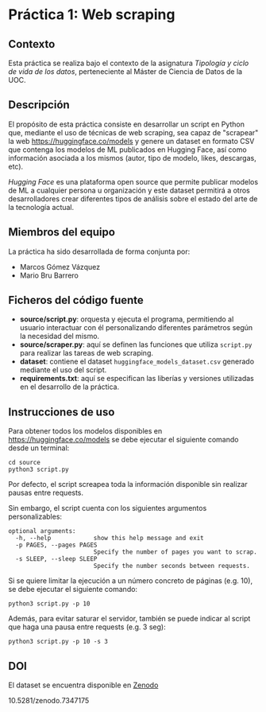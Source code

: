 # Práctica 1: Web scraping

## Contexto
Esta práctica se realiza bajo el contexto de la asignatura _Tipología y ciclo de vida de los datos_, perteneciente al Máster de Ciencia de Datos de la UOC.

## Descripción
El propósito de esta práctica consiste en desarrollar un script en Python que, mediante el uso de técnicas de web scraping, sea capaz de "scrapear" la web https://huggingface.co/models y genere un dataset en formato CSV que contenga los modelos de ML publicados en Hugging Face, así como información asociada a los mismos (autor, tipo de modelo, likes, descargas, etc).

_Hugging Face_ es una plataforma open source que permite publicar modelos de ML a cualquier persona u organización y este dataset  permitirá a otros desarrolladores crear diferentes tipos de análisis sobre el estado del arte de la tecnología actual.

## Miembros del equipo
La práctica ha sido desarrollada de forma conjunta por:
* Marcos Gómez Vázquez
* Mario Bru Barrero

## Ficheros del código fuente
* **source/script.py**:  orquesta y ejecuta el programa, permitiendo al usuario interactuar con él personalizando diferentes parámetros según la necesidad del mismo.
* **source/scraper.py**: aquí se definen las funciones que utiliza `script.py` para realizar las tareas de web scraping.
* **dataset**: contiene el dataset `huggingface_models_dataset.csv` generado mediante el uso del script.
* **requirements.txt**: aquí se especifican las liberías y versiones utilizadas en el desarrollo de la práctica.

## Instrucciones de uso
Para obtener todos los modelos disponibles en https://huggingface.co/models se debe ejecutar el siguiente comando desde un terminal:
```
cd source
python3 script.py
```
Por defecto, el script screapea toda la información disponible sin realizar pausas entre requests.

Sin embargo, el script cuenta con los siguientes argumentos personalizables:
```
optional arguments:
  -h, --help            show this help message and exit
  -p PAGES, --pages PAGES
                        Specify the number of pages you want to scrap.
  -s SLEEP, --sleep SLEEP
                        Specify the number seconds between requests.

```
Si se quiere limitar la ejecución a un número concreto de páginas (e.g. 10), se debe ejecutar el siguiente comando:
```
python3 script.py -p 10
```
Además, para evitar saturar el servidor, también se puede indicar al script que haga una pausa entre requests (e.g. 3 seg):
```
python3 script.py -p 10 -s 3
```

## DOI

El dataset se encuentra disponible en [Zenodo](https://zenodo.org/record/7347175#.Y3y5J-zMIeb)

10.5281/zenodo.7347175

